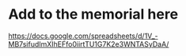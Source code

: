 # Add to the memorial here
https://docs.google.com/spreadsheets/d/1V_-MB7sifudImXIhEFfo0iirtTU1G7K2e3WNTASyDaA/
